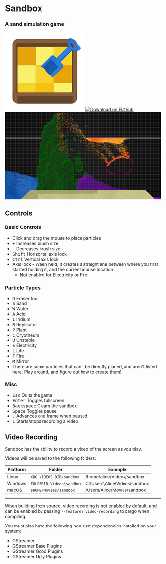 # Sandbox
### A sand simulation game
![Project icon](flatpak/com.github.jms55.Sandbox.svg)
<a href="https://flathub.org/apps/details/com.github.jms55.Sandbox"><img width="240" alt="Download on Flathub" src="https://flathub.org/assets/badges/flathub-badge-en.png"/></a>
![Game screenshot](flatpak/screenshot.png)

## Controls
### Basic Controls
* Click and drag the mouse to place particles
* <kbd>+</kbd> Increases brush size
* <kbd>-</kbd> Decreases brush size
* <kbd>Shift</kbd> Horizontal axis lock
* <kbd>Ctrl</kbd> Vertical axis lock
* Axis lock - When held, it creates a straight line between where you first started holding it, and the current mouse location
    * Not enabled for Electricity or Fire
### Particle Types
* <kbd>D</kbd> Eraser tool
* <kbd>S</kbd> Sand
* <kbd>W</kbd> Water
* <kbd>A</kbd> Acid
* <kbd>I</kbd> Iridium
* <kbd>R</kbd> Replicator
* <kbd>P</kbd> Plant
* <kbd>C</kbd> Cryotheum
* <kbd>U</kbd> Unstable
* <kbd>E</kbd> Electricity
* <kbd>L</kbd> Life
* <kbd>F</kbd> Fire
* <kbd>M</kbd> Mirror
* There are some particles that can't be directly placed, and aren't listed here. Play around, and figure out how to create them!
### Misc
* <kbd>Esc</kbd> Quits the game
* <kbd>Enter</kbd> Toggles fullscreen
* <kbd>Backspace</kbd> Clears the sandbox
* <kbd>Space</kbd> Toggles pause
* <kbd>.</kbd> Advances one frame when paused
* <kbd>1</kbd> Starts/stops recording a video

## Video Recording
Sandbox has the ability to record a video of the screen as you play.

Videos will be saved to the following folders:

| Platform | Folder                      | Example                       |
| -------- | --------------------------- | ----------------------------- |
| Linux    | `XDG_VIDEOS_DIR/sandbox`    | /home/alice/Videos/sandbox    |
| Windows  | `FOLDERID_Videos\sandbox`   | C:\Users\Alice\Videos\sandbox |
| macOS    | `$HOME/Movies/sandbox`      | /Users/Alice/Movies/sandbox   |

---

When building from source, video recording is not enabled by default, and can be enabled by passing `--features video-recording` to cargo when compiling.

You must also have the following non-rust dependencies installed on your system:
* GStreamer
* GStreamer Base Plugins
* GStreamer Good Plugins
* GStreamer Ugly Plugins
